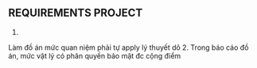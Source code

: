 ## REQUIREMENTS PROJECT

1.
Làm đồ án mức quan niệm phải tự apply lý thuyết dô
2. 
Trong báo cáo đồ án, mức vật lý có phân quyền bảo mật đc cộng điểm
